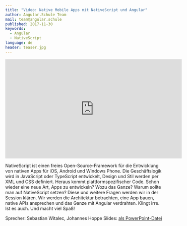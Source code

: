```yaml
---
title: "Video: Native Mobile Apps mit NativeScript und Angular"
author: Angular.Schule Team
mail: team@angular.schule
published: 2017-11-30
keywords:
  - Angular
  - NativeScript
language: de
header: teaser.jpg
---
```


<div class="video-container"><iframe width="560" height="315" src="https://www.youtube-nocookie.com/embed/pFId3_cs2_Q?rel=0" frameborder="0" gesture="media" allow="encrypted-media" allowfullscreen title="YouTube-Video"></iframe></div>

NativeScript ist einen freies Open-Source-Framework für die Entwicklung von nativen Apps für iOS, Android und Windows Phone. Die Geschäftslogik wird in JavaScript oder TypeScript entwickelt, Design und Stil werden per XML und CSS definiert. Heraus kommt plattformspezifischer Code. Schon wieder eine neue Art, Apps zu entwickeln? Wozu das Ganze? Warum sollte man auf NativeScript setzen? Diese und weitere Fragen werden wir in der Session klären. Wir werden die Architektur betrachten, eine App bauen, native APIs ansprechen und das Ganze mit Angular verdrahten. Klingt irre. Ist es auch. Und macht viel Spaß!

Sprecher: Sebastian Witalec, Johannes Hoppe
Slides: [als PowerPoint-Datei](http://johanneshoppe.github.io/presentations/2016/Angular2NativeScript/DWX-Angular%202.0%20und%20NativeScript.pptx)